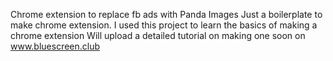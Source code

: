 Chrome extension to replace fb ads with Panda Images
Just a boilerplate to make chrome extension.
I used this project to learn the basics of making a chrome extension
Will upload a detailed tutorial on making one soon on
www.bluescreen.club
